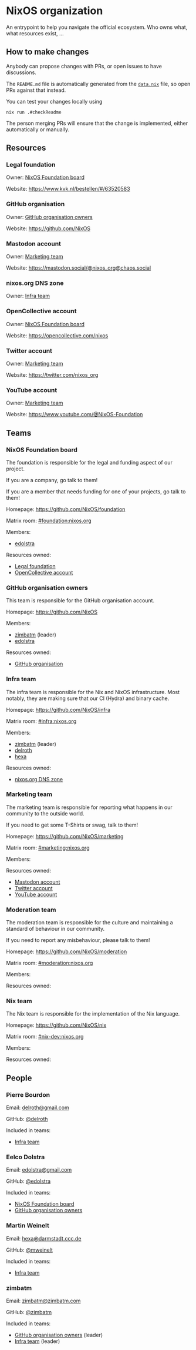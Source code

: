 # NixOS organization

An entrypoint to help you navigate the official ecosystem. Who owns what, what resources exist, ...

## How to make changes

Anybody can propose changes with PRs, or open issues to have discussions.

The `README.md` file is automatically generated from the [`data.nix`](./data.nix) file,
so open PRs against that instead.

You can test your changes locally using
```
nix run .#checkReadme
```

The person merging PRs will ensure that the change is implemented, either automatically or manually.


## Resources

### Legal foundation

Owner: [NixOS Foundation board](#nixos-foundation-board)

Website: https://www.kvk.nl/bestellen/#/63520583

### GitHub organisation

Owner: [GitHub organisation owners](#github-organisation-owners)

Website: https://github.com/NixOS

### Mastodon account

Owner: [Marketing team](#marketing-team)

Website: https://mastodon.social/@nixos_org@chaos.social

### nixos.org DNS zone

Owner: [Infra team](#infra-team)



### OpenCollective account

Owner: [NixOS Foundation board](#nixos-foundation-board)

Website: https://opencollective.com/nixos

### Twitter account

Owner: [Marketing team](#marketing-team)

Website: https://twitter.com/nixos_org

### YouTube account

Owner: [Marketing team](#marketing-team)

Website: https://www.youtube.com/@NixOS-Foundation



## Teams


### NixOS Foundation board

The foundation is responsible for the legal and funding aspect of our project.

If you are a company, go talk to them!

If you are a member that needs funding for one of your projects, go talk to them!


Homepage: https://github.com/NixOS/foundation

Matrix room: [#foundation:nixos.org](https://matrix.to/#/#foundation:nixos.org)

Members:
- [edolstra](#eelco-dolstra)


Resources owned:
- [Legal foundation](#legal-foundation)
- [OpenCollective account](#opencollective-account)



### GitHub organisation owners

This team is responsible for the GitHub organisation account.


Homepage: https://github.com/NixOS



Members:
- [zimbatm](#zimbatm) (leader)
- [edolstra](#eelco-dolstra)


Resources owned:
- [GitHub organisation](#github-organisation)



### Infra team

The infra team is responsible for the Nix and NixOS infrastructure.
Most notably, they are making sure that our CI (Hydra) and binary cache.


Homepage: https://github.com/NixOS/infra

Matrix room: [#infra:nixos.org](https://matrix.to/#/#infra:nixos.org)

Members:
- [zimbatm](#zimbatm) (leader)
- [delroth](#pierre-bourdon)
- [hexa](#martin-weinelt)


Resources owned:
- [nixos.org DNS zone](#nixos-org-dns-zone)



### Marketing team

The marketing team is responsible for reporting what happens in our community to the outside world.

If you need to get some T-Shirts or swag, talk to them!


Homepage: https://github.com/NixOS/marketing

Matrix room: [#marketing:nixos.org](https://matrix.to/#/#marketing:nixos.org)

Members:


Resources owned:
- [Mastodon account](#mastodon-account)
- [Twitter account](#twitter-account)
- [YouTube account](#youtube-account)



### Moderation team

The moderation team is responsible for the culture and maintaining a standard of behaviour in our community.

If you need to report any misbehaviour, please talk to them!


Homepage: https://github.com/NixOS/moderation

Matrix room: [#moderation:nixos.org](https://matrix.to/#/#moderation:nixos.org)

Members:


Resources owned:



### Nix team

The Nix team is responsible for the implementation of the Nix language.


Homepage: https://github.com/NixOS/nix

Matrix room: [#nix-dev:nixos.org](https://matrix.to/#/#nix-dev:nixos.org)

Members:


Resources owned:




## People


### Pierre Bourdon

Email: [delroth@gmail.com](mailto:delroth@gmail.com)

GitHub: [@delroth](https://github.com/delroth)

Included in teams:
- [Infra team](#infra-team)


### Eelco Dolstra

Email: [edolstra@gmail.com](mailto:edolstra@gmail.com)

GitHub: [@edolstra](https://github.com/edolstra)

Included in teams:
- [NixOS Foundation board](#nixos-foundation-board)
- [GitHub organisation owners](#github-organisation-owners)


### Martin Weinelt

Email: [hexa@darmstadt.ccc.de](mailto:hexa@darmstadt.ccc.de)

GitHub: [@mweinelt](https://github.com/mweinelt)

Included in teams:
- [Infra team](#infra-team)


### zimbatm

Email: [zimbatm@zimbatm.com](mailto:zimbatm@zimbatm.com)

GitHub: [@zimbatm](https://github.com/zimbatm)

Included in teams:
- [GitHub organisation owners](#github-organisation-owners) (leader)
- [Infra team](#infra-team) (leader)



